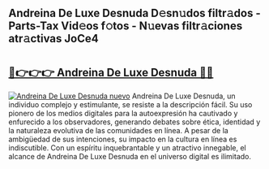 ## Andreina De Luxe Desnuda D𝚎sn𝚞dos filtr𝚊dos - Parts-Tax Vid𝚎os f𝚘tos - N𝚞evas filtr𝚊ciones atr𝚊ctivas JoCe4

# <h2><a href="http://mb3vzxb.tromn.icu/?c=Andreina+De+Luxe+Desnuda">🔗👉👉👉 Andreina De Luxe Desnuda 🔗🔗</a></h2>

[![Andreina De Luxe Desnuda nuevo](https://i.imgur.com/pEAQMta.gif)](http://mb3vzxb.tromn.icu/?c=Andreina+De+Luxe+Desnuda)
Andreina De Luxe Desnuda, un individuo complejo y estimulante, se resiste a la descripción fácil. Su uso pionero de los medios digitales para la autoexpresión ha cautivado y enfurecido a los observadores, generando debates sobre ética, identidad y la naturaleza evolutiva de las comunidades en línea. A pesar de la ambigüedad de sus intenciones, su impacto en la cultura en línea es indiscutible. Con un espíritu inquebrantable y un atractivo innegable, el alcance de Andreina De Luxe Desnuda en el universo digital es ilimitado.
